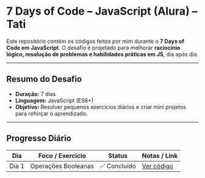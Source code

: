 # 7 Days of Code – JavaScript (Alura) – Tati

Este repositório contém os códigos feitos por mim durante o **7 Days of Code em JavaScript**.
O desafio é projetado para melhorar **raciocínio lógico, resolução de problemas e habilidades práticas em JS**, dia após dia.

---

## Resumo do Desafio

- **Duração:** 7 dias  
- **Linguagem:** JavaScript (ES6+)  
- **Objetivo:** Resolver pequenos exercícios diários e criar mini projetos para reforçar o aprendizado.

---

## Progresso Diário

| Dia | Foco / Exercício | Status | Notas / Link |
|-----|-----------------|--------|--------------|
| Dia 1 | Operações Booleanas | ✅ Concluído | [Ver código](dia-1/dia-1.js) |

